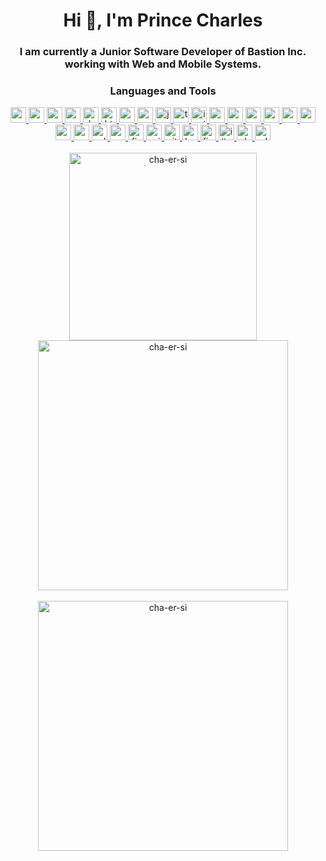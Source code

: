 <h1 align="center">Hi 👋, I'm Prince Charles</h1>
<h3 align="center">
  I am currently a Junior Software Developer of Bastion Inc. working with Web
  and Mobile Systems.
</h3>

<h3 align="center">Languages and Tools</h3>
<div align="center">
  <a href="https://angular.io" target="_blank" rel="noreferrer">
    <img
      src="https://img.shields.io/badge/Angular-%23DD0031.svg?logo=angular&logoColor=white"
      alt="angular"
      height="25px"
    />
  </a>
  <a href="https://cordova.apache.org/" target="_blank" rel="noreferrer">
    <img
      src="https://img.shields.io/badge/Apache%20Cordova-3776AB?logo=apachecordova&logoColor=white"
      alt="apachecordova"
      height="25px"
    />
  </a>
  <a href="https://www.arduino.cc/" target="_blank" rel="noreferrer">
    <img
      src="https://img.shields.io/badge/Arduino-00979D?logo=arduino&logoColor=white"
      alt="arduino"
      height="25px"
    />
  </a>
  <!-- <a href="https://www.chartjs.org" target="_blank" rel="noreferrer">
    <img
      src="https://img.shields.io/badge/Chart.js-FF6384?logo=chartdotjs&logoColor=fff"
      alt="chartjs"
      height="25px"
    />
  </a> -->
  <a href="https://www.w3schools.com/cs/" target="_blank" rel="noreferrer">
    <img
      src="https://img.shields.io/badge/C%23-%23239120.svg?logo=csharp&logoColor=white"
      alt="csharp"
      height="25px"
    />
  </a>
  <a href="https://dotnet.microsoft.com/" target="_blank" rel="noreferrer">
    <img
      src="https://img.shields.io/badge/.NET-512BD4?logo=dotnet&logoColor=fff"
      alt="dotnet"
      height="25px"
    />
  </a>
  <a href="https://www.w3.org/html/" target="_blank" rel="noreferrer">
    <img
      src="https://img.shields.io/badge/HTML-%23E34F26.svg?logo=html5&logoColor=white"
      alt="html5"
      height="25px"
    />
  </a>
  <a href="https://www.w3schools.com/css/" target="_blank" rel="noreferrer">
    <img
      src="https://img.shields.io/badge/CSS-1572B6?logo=css3&logoColor=fff"
      alt="css3"
      height="25px"
    />
  </a>
  <a href="https://sass-lang.com" target="_blank" rel="noreferrer">
    <img
      src="https://img.shields.io/badge/Sass-C69?logo=sass&logoColor=fff"
      alt="sass"
      height="25px"
    />
  </a>
  <a
    href="https://developer.mozilla.org/en-US/docs/Web/JavaScript"
    target="_blank"
    rel="noreferrer"
  >
    <img
      src="https://img.shields.io/badge/JavaScript-F7DF1E?logo=javascript&logoColor=000"
      alt="javascript"
      height="25px"
    />
  </a>
  <a href="https://www.typescriptlang.org/" target="_blank" rel="noreferrer">
    <img
      src="https://img.shields.io/badge/TypeScript-3178C6?logo=typescript&logoColor=fff"
      alt="typescript"
      height="25px"
    />
  </a>
  <a href="https://ionicframework.com" target="_blank" rel="noreferrer">
    <img
      src="https://img.shields.io/badge/Ionic-3880FF?logo=ionic&logoColor=white"
      alt="ionic"
      height="25px"
    />
  </a>
  <a href="https://nodejs.org" target="_blank" rel="noreferrer">
    <img
      src="https://img.shields.io/badge/Node.js-6DA55F?logo=node.js&logoColor=white"
      alt="nodejs"
      height="25px"
    />
  </a>
  <a href="https://expressjs.com" target="_blank" rel="noreferrer">
    <img
      src="https://img.shields.io/badge/Express.js-%23404d59.svg?logo=express&logoColor=%2361DAFB"
      alt="express"
      height="25px"
    />
  </a>
  <a href="https://reactjs.org/" target="_blank" rel="noreferrer">
    <img
      src="https://img.shields.io/badge/React-%2320232a.svg?logo=react&logoColor=%2361DAFB"
      alt="react"
      height="25px"
    />
  </a>
  <a href="https://reactnative.dev/" target="_blank" rel="noreferrer">
    <img
      src="https://img.shields.io/badge/React_Native-%2320232a.svg?logo=react&logoColor=%2361DAFB"
      alt="reactnative"
      height="25px"
    />
  </a>
  <a href="https://redux.js.org" target="_blank" rel="noreferrer">
    <img
      src="https://img.shields.io/badge/Redux-764ABC?logo=redux&logoColor=fff"
      alt="redux"
      height="25px"
    />
  </a>
  <a href="https://postman.com" target="_blank" rel="noreferrer">
    <img
      src="https://img.shields.io/badge/Postman-FF6C37?logo=postman&logoColor=white"
      alt="postman"
      height="25px"
    />
  </a>
  <a href="https://redis.io" target="_blank" rel="noreferrer">
    <img
      src="https://img.shields.io/badge/Redis-%23DD0031.svg?logo=redis&logoColor=white"
      alt="redis"
      height="25px"
    />
  </a>
  <a href="https://www.mysql.com/" target="_blank" rel="noreferrer">
    <img
      src="https://img.shields.io/badge/MySQL-4479A1?logo=mysql&logoColor=fff"
      alt="mysql"
      height="25px"
    />
  </a>
  <a href="https://www.sqlite.org/" target="_blank" rel="noreferrer">
    <img
      src="https://img.shields.io/badge/SQLite-%2307405e.svg?logo=sqlite&logoColor=white"
      alt="sqlite"
      height="25px"
    />
  </a>
  <a href="https://www.mongodb.com/" target="_blank" rel="noreferrer">
    <img
      src="https://img.shields.io/badge/MongoDB-%234ea94b.svg?logo=mongodb&logoColor=white"
      alt="mongodb"
      height="25px"
    />
  </a>
  <a href="https://firebase.google.com/" target="_blank" rel="noreferrer">
    <img
      src="https://img.shields.io/badge/Firebase-039BE5?logo=Firebase&logoColor=white"
      alt="firebase"
      height="25px"
    />
  </a>
  <a href="https://unity.com/" target="_blank" rel="noreferrer">
    <img
      src="https://img.shields.io/badge/Unity-%23000000.svg?logo=unity&logoColor=white"
      alt="unity"
      height="25px"
    />
  </a>
  <a href="https://git-scm.com/" target="_blank" rel="noreferrer">
    <img
      src="https://img.shields.io/badge/Git-F05032?logo=git&logoColor=fff"
      alt="git"
      height="25px"
    />
  </a>
  <a href="https://heroku.com" target="_blank" rel="noreferrer">
    <img
      src="https://img.shields.io/badge/Heroku-430098?logo=heroku&logoColor=fffe"
      alt="heroku"
      height="25px"
    />
  </a>
  <a href="https://www.figma.com/" target="_blank" rel="noreferrer">
    <img
      src="https://img.shields.io/badge/Figma-F24E1E?logo=figma&logoColor=white"
      alt="figma"
      height="25px"
    />
  </a>
  <a
    href="https://www.adobe.com/in/products/illustrator.html"
    target="_blank"
    rel="noreferrer"
  >
    <img
      src="https://img.shields.io/badge/Adobe%20Illustrator-FF9A00?logo=adobe%20illustrator&logoColor=white"
      alt="illustrator"
      height="25px"
    />
  </a>
  <a href="https://www.photoshop.com/en" target="_blank" rel="noreferrer">
    <img
      src="https://img.shields.io/badge/Adobe%20Photoshop-31A8FF?logo=Adobe%20Photoshop&logoColor=black"
      alt="photoshop"
      height="25px"
    />
  </a>
  <a
    href="https://www.adobe.com/products/xd.html"
    target="_blank"
    rel="noreferrer"
  >
    <img
      src="https://img.shields.io/badge/Adobe%20XD-470137?logo=Adobe%20XD&logoColor=#FF61F6"
      alt="xd"
      height="25px"
    />
  </a>
</div>

<br/>

<div align="center">
  <img
    width="300"
    src="https://github-readme-stats.vercel.app/api/top-langs?username=cha-er-si&show_icons=true&locale=en&layout=compact&theme=dark&bg_color=0D1117&hide_border=true"
    alt="cha-er-si"
  />
  <img
    width="400"
    src="https://github-readme-stats.vercel.app/api?username=cha-er-si&show_icons=true&locale=en&theme=dark&bg_color=0D1117&hide_border=true"
    alt="cha-er-si"
  />
</div>

<br/>

<div align="center">
  <img
    width="400"
    src="https://github-readme-streak-stats.herokuapp.com/?user=cha-er-si&theme=dark&background=0D1117&hide_border=true"
    alt="cha-er-si"
  />
</div>

